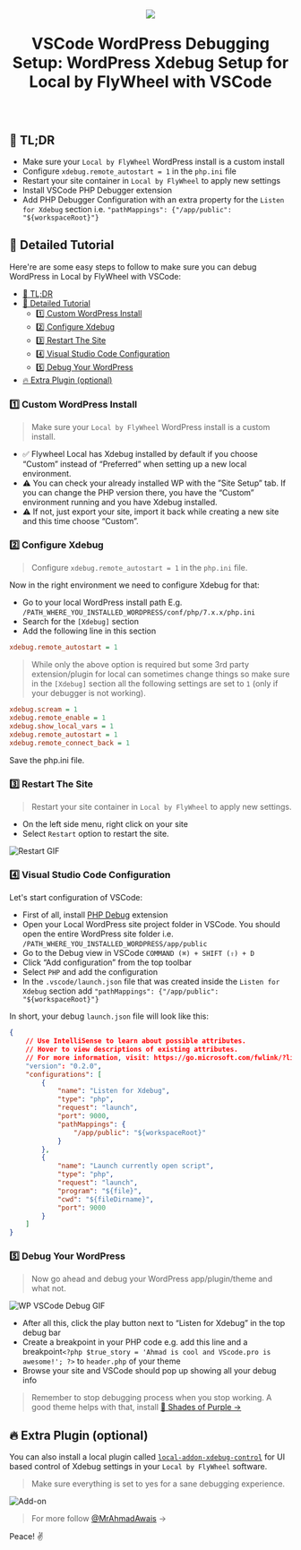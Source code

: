 <h1 align="center">
  <img src="https://on.ahmda.ws/qMzI/c" />

  VSCode WordPress Debugging Setup: WordPress Xdebug Setup for Local by FlyWheel with VSCode
</h1><br>

## 🚅 TL;DR

- Make sure your `Local by FlyWheel` WordPress install is a custom install
- Configure `xdebug.remote_autostart = 1` in the `php.ini` file
- Restart your site container in `Local by FlyWheel` to apply new settings
- Install VSCode PHP Debugger extension
- Add PHP Debugger Configuration with an extra property for the `Listen for Xdebug` section i.e. `"pathMappings": {"/app/public": "${workspaceRoot}"}`

## 🚥 Detailed Tutorial

Here're are some easy steps to follow to make sure you can debug WordPress in Local by FlyWheel with VSCode:

- [🚅 TL;DR](#%F0%9F%9A%85-tldr)
- [🚥 Detailed Tutorial](#%F0%9F%9A%A5-detailed-tutorial)
	- [1️⃣ Custom WordPress Install](#1%EF%B8%8F%E2%83%A3-custom-wordpress-install)
	- [2️⃣ Configure Xdebug](#2%EF%B8%8F%E2%83%A3-configure-xdebug)
	- [3️⃣ Restart The Site](#3%EF%B8%8F%E2%83%A3-restart-the-site)
	- [4️⃣ Visual Studio Code Configuration](#4%EF%B8%8F%E2%83%A3-visual-studio-code-configuration)
	- [5️⃣ Debug Your WordPress](#5%EF%B8%8F%E2%83%A3-debug-your-wordpress)
- [🔥 Extra Plugin (optional)](#%F0%9F%94%A5-extra-plugin-optional)

### 1️⃣ Custom WordPress Install

> Make sure your `Local by FlyWheel` WordPress install is a custom install.

- ✅ Flywheel Local has Xdebug installed by default if you choose “Custom” instead of “Preferred” when setting up a new local environment.
- ⚠️ You can check your already installed WP with the ”Site Setup” tab. If you can change the PHP version there, you have the “Custom” environment running and you have Xdebug installed.
- ⚠️ If not, just export your site, import it back while creating a new site and this time choose “Custom”.


### 2️⃣ Configure Xdebug

> Configure `xdebug.remote_autostart = 1` in the `php.ini` file.

Now in the right environment we need to configure Xdebug for that:

- Go to your local WordPress install path E.g. `/PATH_WHERE_YOU_INSTALLED_WORDPRESS/conf/php/7.x.x/php.ini`
- Search for the `[Xdebug]` section
- Add the following line in this section

```ini
xdebug.remote_autostart = 1
```

> While only the above option is required but some 3rd party extension/plugin for local can sometimes change things so make sure in the `[Xdebug]` section all the following settings are set to `1` (only if your debugger is not working).

```ini
xdebug.scream = 1
xdebug.remote_enable = 1
xdebug.show_local_vars = 1
xdebug.remote_autostart = 1
xdebug.remote_connect_back = 1
```

Save the php.ini file.

### 3️⃣  Restart The Site

> Restart your site container in `Local by FlyWheel` to apply new settings.

- On the left side menu, right click on your site
- Select `Restart` option to restart the site.

![Restart GIF](https://on.ahmda.ws/2d212283e762/c)

### 4️⃣  Visual Studio Code Configuration

Let's start configuration of VSCode:

- First of all, install [PHP Debug](https://marketplace.visualstudio.com/items?itemName=felixfbecker.php-debug) extension
- Open your Local WordPress site project folder in VSCode. You should open the entire WordPress site folder i.e. `/PATH_WHERE_YOU_INSTALLED_WORDPRESS/app/public`
- Go to the Debug view in VSCode `COMMAND (⌘) + SHIFT (⇧) + D`
- Click “Add configuration” from the top toolbar
- Select `PHP` and add the configuration
- In the `.vscode/launch.json` file that was created inside the `Listen for Xdebug` section add `"pathMappings": {"/app/public": "${workspaceRoot}"}`

In short, your debug `launch.json` file will look like this:

``` json
{
	// Use IntelliSense to learn about possible attributes.
	// Hover to view descriptions of existing attributes.
	// For more information, visit: https://go.microsoft.com/fwlink/?linkid=830387
	"version": "0.2.0",
	"configurations": [
		{
			"name": "Listen for Xdebug",
			"type": "php",
			"request": "launch",
			"port": 9000,
			"pathMappings": {
				"/app/public": "${workspaceRoot}"
			}
		},
		{
			"name": "Launch currently open script",
			"type": "php",
			"request": "launch",
			"program": "${file}",
			"cwd": "${fileDirname}",
			"port": 9000
		}
	]
}
```

### 5️⃣  Debug Your WordPress

> Now go ahead and debug your WordPress app/plugin/theme and what not.

![WP VSCode Debug GIF](https://on.ahmda.ws/43bea345c293/c)

- After all this, click the play button next to “Listen for Xdebug” in the top debug bar
- Create a breakpoint in your PHP code e.g. add this line and a breakpoint`<?php $true_story = 'Ahmad is cool and VScode.pro is awesome!'; ?>` to `header.php` of your theme
- Browse your site and VSCode should pop up showing all your debug info

>Remember to stop debugging process when you stop working. A good theme helps with that, install [🦄 Shades of Purple →](https://marketplace.visualstudio.com/items?itemName=ahmadawais.shades-of-purple)


## 🔥 Extra Plugin (optional)

You can also install a local plugin called [`local-addon-xdebug-control`](https://github.com/lucatume/local-addon-xdebug-control) for UI based control of Xdebug settings in your `Local by FlyWheel` software.

> Make sure everything is set to yes for a sane debugging experience.

![Add-on](https://on.ahmda.ws/9155be150de8/c)

> For more follow [@MrAhmadAwais](https://twitter.com/MrAhmadAwais/) →

Peace! ✌️

